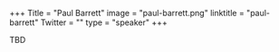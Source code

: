 +++
Title = "Paul Barrett"
image = "paul-barrett.png"
linktitle = "paul-barrett"
Twitter = ""
type = "speaker"
+++

TBD
